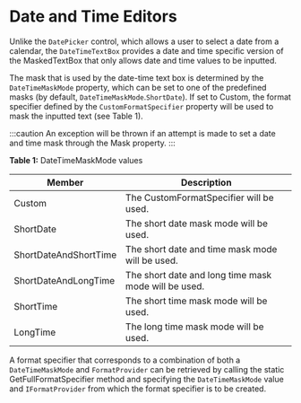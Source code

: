 # Date and Time Editors

Unlike the `DatePicker` control, which allows a user to select a date from a calendar, the `DateTimeTextBox` provides a date and time specific version of the MaskedTextBox that only allows date and time values to be inputted.

The mask that is used by the date-time text box is determined by the `DateTimeMaskMode` property, which can be set to one of the predefined masks (by default, `DateTimeMaskMode`.`ShortDate`). If set to Custom, the format specifier defined by the `CustomFormatSpecifier` property will be used to mask the inputted text (see Table 1). 

:::caution
An exception will be thrown if an attempt is made to set a date and time mask through the Mask property.
:::

**Table 1:** DateTimeMaskMode values 

|Member	|Description|
|-------|-----------|
|Custom	|The CustomFormatSpecifier will be used.|
|ShortDate	|The short date mask mode will be used.|
|ShortDateAndShortTime	|The short date and time mask mode will be used.|
|ShortDateAndLongTime	|The short date and long time mask mode will be used.|
|ShortTime	|The short time mask mode will be used.|
|LongTime	|The long time mask mode will be used.|

A format specifier that corresponds to a combination of both a `DateTimeMaskMode` and `FormatProvider` can be retrieved by calling the static GetFullFormatSpecifier method and specifying the `DateTimeMaskMode` value and `IFormatProvider` from which the format specifier is to be created.